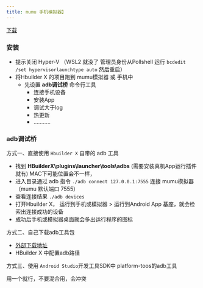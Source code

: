 ```yaml
---
title: mumu 手机模拟器】
---
```


[下载](mumu.163.com)

### 安装

-   提示关闭 Hyper-V （WSL2 就没了 管理员身份从Pollshell 运行 `bcdedit /set hypervisorlaunchtype auto` 然后重启）
-   将Hbuilder X 的项目跑到 mumu模拟器 或 手机中
    -   先设置 **adb调试桥** 命令行工具
        -   连接手机设备
        -   安装App
        -   调试大于log
        -   热更新
        -   ...........



### adb调试桥

方式一、直接使用 `Hbuilder X` 自带的 adb 工具

-   找到 **HBuilderX\plugins\launcher\tools\adbs**   (需要安装真机App运行插件就有)  MAC下可能位置会不一样，
-   进入目录通过 adb 指令 `./adb connect 127.0.0.1:7555` 连接 mumu模拟器（mumu 默认端口 7555）
-   查看连接结果 `./adb devices` 
-   打开Hbuilder X， 运行到手机或模拟器 > 运行到Android App 基座，就会检索出连接成功的设备 
-   成功后手机或模拟器桌面就会多出运行程序的图标

方式二、自己下载adb工具包

-   [外部下载地址](https://developer.android.google.cn/studio/releases/platform-tools?hl=zh-cn)
-   HBuilder X 中配置adb路径

方式三、使用 `Android Studio`开发工具SDK中 platform-toos的adb工具

用一个就行，不要混合用，会冲突

